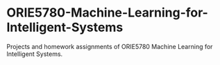 # ORIE5780-Machine-Learning-for-Intelligent-Systems
Projects and homework assignments of ORIE5780 Machine Learning for Intelligent Systems. 
